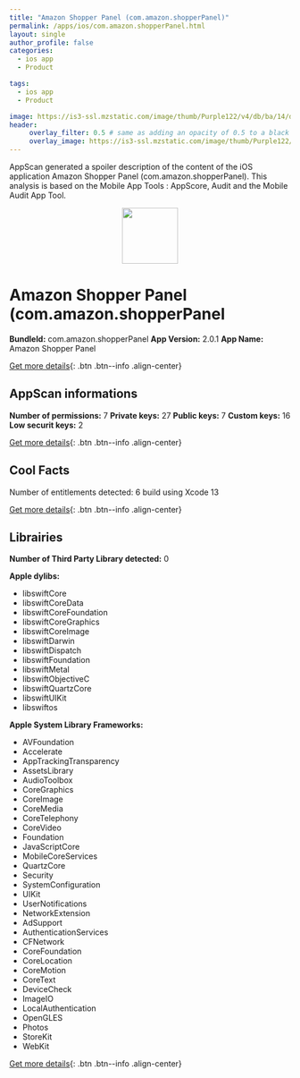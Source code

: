 ```yaml
---
title: "Amazon Shopper Panel (com.amazon.shopperPanel)"
permalink: /apps/ios/com.amazon.shopperPanel.html
layout: single
author_profile: false
categories: 
  - ios app 
  - Product 

tags: 
  - ios app 
  - Product 

image: https://is3-ssl.mzstatic.com/image/thumb/Purple122/v4/db/ba/14/dbba1419-4d8e-c748-e485-2ee77e288ccf/AppIcon-0-0-1x_U007emarketing-0-0-0-5-0-0-sRGB-0-0-0-GLES2_U002c0-512MB-85-220-0-0.png/512x512bb.jpg
header: 
     overlay_filter: 0.5 # same as adding an opacity of 0.5 to a black background
     overlay_image: https://is3-ssl.mzstatic.com/image/thumb/Purple122/v4/db/ba/14/dbba1419-4d8e-c748-e485-2ee77e288ccf/AppIcon-0-0-1x_U007emarketing-0-0-0-5-0-0-sRGB-0-0-0-GLES2_U002c0-512MB-85-220-0-0.png/512x512bb.jpg
---
```

AppScan generated a spoiler description of the content of the iOS application Amazon Shopper Panel (com.amazon.shopperPanel). This analysis is based on the Mobile App Tools : AppScore, Audit and the Mobile Audit App Tool.

  
  
<div style="text-align: center;"><img src="https://is3-ssl.mzstatic.com/image/thumb/Purple122/v4/db/ba/14/dbba1419-4d8e-c748-e485-2ee77e288ccf/AppIcon-0-0-1x_U007emarketing-0-0-0-5-0-0-sRGB-0-0-0-GLES2_U002c0-512MB-85-220-0-0.png/512x512bb.jpg" width="100" height="100"></div>  
  
# Amazon Shopper Panel (com.amazon.shopperPanel

**BundleId:** com.amazon.shopperPanel
**App Version:** 2.0.1
**App Name:** Amazon Shopper Panel


[Get more details](/pricing.html){: .btn .btn--info .align-center}  
  
## AppScan informations 

**Number of permissions:** 7
**Private keys:** 27
**Public keys:** 7
**Custom keys:** 16
**Low securit keys:** 2
  
[Get more details](/pricing.html){: .btn .btn--info .align-center}

## Cool Facts

Number of entitlements detected: 6
build using Xcode 13
  
[Get more details](/pricing.html){: .btn .btn--info .align-center}

## Librairies 
**Number of Third Party Library detected:** 0

**Apple dylibs:**
- libswiftCore
- libswiftCoreData
- libswiftCoreFoundation
- libswiftCoreGraphics
- libswiftCoreImage
- libswiftDarwin
- libswiftDispatch
- libswiftFoundation
- libswiftMetal
- libswiftObjectiveC
- libswiftQuartzCore
- libswiftUIKit
- libswiftos


**Apple System Library Frameworks:**
- AVFoundation
- Accelerate
- AppTrackingTransparency
- AssetsLibrary
- AudioToolbox
- CoreGraphics
- CoreImage
- CoreMedia
- CoreTelephony
- CoreVideo
- Foundation
- JavaScriptCore
- MobileCoreServices
- QuartzCore
- Security
- SystemConfiguration
- UIKit
- UserNotifications
- NetworkExtension
- AdSupport
- AuthenticationServices
- CFNetwork
- CoreFoundation
- CoreLocation
- CoreMotion
- CoreText
- DeviceCheck
- ImageIO
- LocalAuthentication
- OpenGLES
- Photos
- StoreKit
- WebKit


  
[Get more details](/pricing.html){: .btn .btn--info .align-center}

